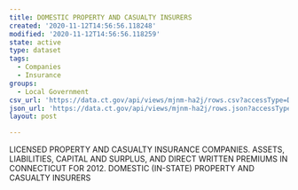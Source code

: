 ```yaml
---
title: DOMESTIC PROPERTY AND CASUALTY INSURERS
created: '2020-11-12T14:56:56.118248'
modified: '2020-11-12T14:56:56.118259'
state: active
type: dataset
tags:
  - Companies
  - Insurance
groups:
  - Local Government
csv_url: 'https://data.ct.gov/api/views/mjnm-ha2j/rows.csv?accessType=DOWNLOAD'
json_url: 'https://data.ct.gov/api/views/mjnm-ha2j/rows.json?accessType=DOWNLOAD'
layout: post

---
```

LICENSED PROPERTY AND CASUALTY INSURANCE COMPANIES. ASSETS, LIABILITIES, CAPITAL AND SURPLUS, AND DIRECT WRITTEN PREMIUMS IN CONNECTICUT FOR 2012. DOMESTIC (IN-STATE) PROPERTY AND CASUALTY INSURERS
